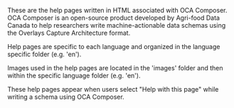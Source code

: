 These are the help pages written in HTML associated with OCA Composer. OCA Composer is an open-source product developed by Agri-food Data Canada to help researchers write machine-actionable data schemas using the Overlays Capture Architecture format.

Help pages are specific to each language and organized in the language specific folder (e.g. 'en').

Images used in the help pages are located in the 'images' folder and then within the specific language folder (e.g. 'en').

These help pages appear when users select "Help with this page" while writing a schema using OCA Composer.
